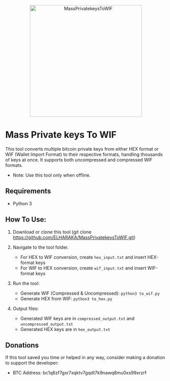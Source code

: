 <p align="center">
  <img src="https://pub-4921d2344b4d4baab627f5944ec5b7b0.r2.dev/Archive/assets/MassPrivatekeysToWIF.png" alt="MassPrivatekeysToWIF" width="350">
</p>

# Mass Private keys To WIF
This tool converts multiple bitcoin private keys from either HEX format or WIF (Wallet Import Format) to their respective formats, handling thousands of keys at once. It supports both uncompressed and compressed WIF formats.
* Note: Use this tool only when offline.

## Requirements
- Python 3

## How To Use:
1) Download or clone this tool (git clone https://github.com/ELHARAKA/MassPrivatekeysToWIF.git)

2) Navigate to the tool folder.
   - For HEX to WIF conversion, create `hex_input.txt` and insert HEX-format keys
   - For WIF to HEX conversion, create `wif_input.txt` and insert WIF-format keys

3) Run the tool:
    - Generate WIF (Compressed & Uncompressed): `python3 to_wif.py`
    - Generate HEX from WIF: `python3 to_hex.py`

4) Output files:
    - Generated WIF keys are in `compressed_output.txt` and `uncompressed_output.txt`
    - Generated HEX keys are in `hex_output.txt`

## Donations
If this tool saved you time or helped in any way, consider making a donation to support the developer:
* BTC Address: bc1q6zf7gxr7xqktv7gqdt7k9nawq8mu0xs99xrzrf
